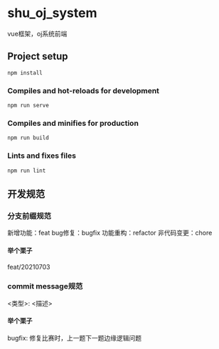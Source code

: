 # shu_oj_system
vue框架，oj系统前端

## Project setup
```
npm install
```

### Compiles and hot-reloads for development
```
npm run serve
```

### Compiles and minifies for production
```
npm run build
```

### Lints and fixes files
```
npm run lint
```

## 开发规范
### 分支前缀规范
新增功能：feat
bug修复：bugfix
功能重构：refactor
非代码变更：chore

#### 举个栗子
feat/20210703

### commit message规范
<类型>: <描述>

#### 举个栗子
bugfix: 修复比赛时，上一题下一题边缘逻辑问题